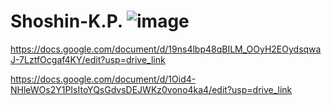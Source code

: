 # Shoshin-K.P. ![image](https://github.com/user-attachments/assets/172dfb2b-c6c7-47eb-b950-9939f0be2283)

https://docs.google.com/document/d/19ns4lbp48qBILM_OOyH2EOydsqwaJ-7LztfOcgaf4KY/edit?usp=drive_link

https://docs.google.com/document/d/1Oid4-NHleWOs2Y1PIsItoYQsGdvsDEJWKz0vono4ka4/edit?usp=drive_link


